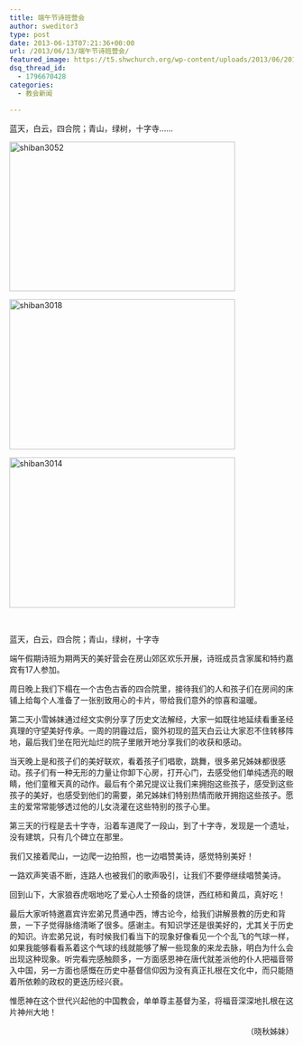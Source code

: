 ```yaml
---
title: 端午节诗班营会
author: sweditor3
type: post
date: 2013-06-13T07:21:36+00:00
url: /2013/06/13/端午节诗班营会/
featured_image: https://t5.shwchurch.org/wp-content/uploads/2013/06/20130618191832608.jpg
dsq_thread_id:
  - 1796670428
categories:
  - 教会新闻

---
```

蓝天，白云，四合院；青山，绿树，十字寺&#8230;&#8230;

<!--more-->

<div id="gallery-1" class="gallery galleryid-1 default columns_3 gallery-columns-3  gallery-size-thumbnail ">
  <dl class="gallery-item gallery-startcol">
    <dt class="gallery-icon">
      <a href="https://t5.shwchurch.org/wp-content/uploads/2013/06/20130618191832608.jpg" title="shiban3052"> <img src="https://t5.shwchurch.org/wp-content/uploads/2013/06/20130618191832608.jpg" width="400" height="265" title="shiban3052" class="attachment-thumbnail" alt="shiban3052" /></a>
    </dt>
  </dl>
  
  <dl class="gallery-item">
    <dt class="gallery-icon">
      <a href="https://t5.shwchurch.org/wp-content/uploads/2013/06/20130618191828417.jpg" title="shiban3018"> <img src="https://t5.shwchurch.org/wp-content/uploads/2013/06/20130618191828417.jpg" width="400" height="266" title="shiban3018" class="attachment-thumbnail" alt="shiban3018" /></a>
    </dt>
  </dl>
  
  <dl class="gallery-item gallery-endcol">
    <dt class="gallery-icon">
      <a href="https://t5.shwchurch.org/wp-content/uploads/2013/06/20130618191825659.jpg" title="shiban3014"> <img src="https://t5.shwchurch.org/wp-content/uploads/2013/06/20130618191825659.jpg" width="400" height="266" title="shiban3014" class="attachment-thumbnail" alt="shiban3014" /></a>
    </dt>
  </dl>
  
  <br class='clear' />
</div>

<!-- file gallery output cached on 2019.04.08 @ 19:44:57-->

蓝天，白云，四合院；青山，绿树，十字寺

端午假期诗班为期两天的美好营会在房山郊区欢乐开展，诗班成员含家属和特约嘉宾有17人参加。

周日晚上我们下榻在一个古色古香的四合院里，接待我们的人和孩子们在房间的床铺上给每个人准备了一张别致用心的卡片，带给我们意外的惊喜和温暖。

第二天小雪姊妹通过经文实例分享了历史文法解经，大家一如既往地延续看重圣经真理的守望美好传承。一周的阴霾过后，窗外初现的蓝天白云让大家忍不住转移阵地，最后我们坐在阳光灿烂的院子里敞开地分享我们的收获和感动。

当天晚上是和孩子们的美好联欢，看着孩子们唱歌，跳舞，很多弟兄姊妹都很感动。孩子们有一种无形的力量让你卸下心房，打开心门，去感受他们单纯透亮的眼睛，他们童稚天真的动作。最后有个弟兄提议让我们来拥抱这些孩子，感受到这些孩子的美好，也感受到他们的需要，弟兄姊妹们特别热情而敞开拥抱这些孩子。愿主的爱常常能够透过他的儿女浇灌在这些特别的孩子心里。

第三天的行程是去十字寺，沿着车道爬了一段山，到了十字寺，发现是一个遗址，没有建筑，只有几个碑立在那里。

我们又接着爬山，一边爬一边拍照，也一边唱赞美诗，感觉特别美好！

一路欢声笑语不断，连路人也被我们的歌声吸引，让我们不要停继续唱赞美诗。

回到山下，大家狼吞虎咽地吃了爱心人士预备的烧饼，西红柿和黄瓜，真好吃！

最后大家听特邀嘉宾许宏弟兄贯通中西，博古论今，给我们讲解景教的历史和背景，一下子觉得脉络清晰了很多。感谢主。有知识学还是很美好的，尤其关于历史的知识。许宏弟兄说，有时候我们看当下的现象好像看见一个个乱飞的气球一样，如果我能够看看系着这个气球的线就能够了解一些现象的来龙去脉，明白为什么会出现这种现象。听完看完感触颇多，一方面感恩神在唐代就差派他的仆人把福音带入中国，另一方面也感慨在历史中基督信仰因为没有真正扎根在文化中，而只能随着所依赖的政权的更迭历经兴衰。

惟愿神在这个世代兴起他的中国教会，单单尊主基督为圣，将福音深深地扎根在这片神州大地！

<p style="text-align: right;">
   （晓秋姊妹）
</p>

&nbsp;